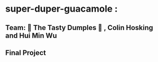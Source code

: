 # super-duper-guacamole : 

## Team: 🥟 The Tasty Dumples 🥟 , Colin Hosking and Hui Min Wu

## Final Project
